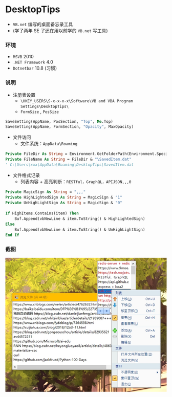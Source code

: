 # DesktopTips
+ `VB.net` 编写的桌面备忘录工具
+ (学了两年 SE 了还在用以前学的 `VB.net` 写工具)

### 环境
+ `MSVB` 2010
+ `.NET Framework` 4.0
+ `Dotnetbar` 10.8 (习惯)

### 说明
+ 注册表设置
    + `\HKEY_USERS\S-x-x-x-x\Software\VB and VBA Program Settings\DesktopTips\`
    + `FormSize` , `PosSize`

```vb
SaveSetting(AppName, PosSection, "Top", Me.Top)
SaveSetting(AppName, FormSection, "Opacity", MaxOpacity)
```

+ 文件访问
	+ 文件系统：`AppData\Roaming`

```vb
Private FileDir As String = Environment.GetFolderPath(Environment.SpecialFolder.ApplicationData) & "\DesktopTips"
Private FileName As String = FileDir & "\SavedItem.dat"
' C:\Users\xxx\AppData\Roaming\DesktopTips\SavedItem.dat
```

+ 文件格式记录
	+ 列表内容 + 高亮判断：`RESTful，GraphQL，APIJSON,,,0`

```vb
Private MagicSign As String = ",,,"
Private HighLightedSign As String = MagicSign & "1"
Private UnHighLightSign As String = MagicSign & "0"

If HighItems.Contains(item) Then
    Buf.Append(vbNewLine & item.ToString() & HighLightedSign)
Else
    Buf.Append(vbNewLine & item.ToString() & UnHighLightSign)
End If
```

### 截图
![ScreenShot](./assets/ScreenShot.jpg)